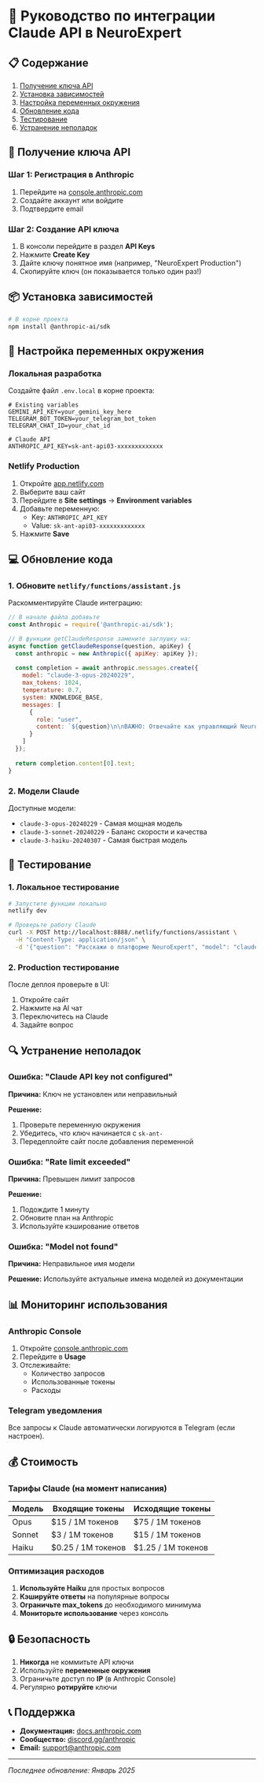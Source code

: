 # 🧠 Руководство по интеграции Claude API в NeuroExpert

## 📋 Содержание

1. [Получение ключа API](#получение-ключа-api)
2. [Установка зависимостей](#установка-зависимостей)
3. [Настройка переменных окружения](#настройка-переменных-окружения)
4. [Обновление кода](#обновление-кода)
5. [Тестирование](#тестирование)
6. [Устранение неполадок](#устранение-неполадок)

## 🔑 Получение ключа API

### Шаг 1: Регистрация в Anthropic

1. Перейдите на [console.anthropic.com](https://console.anthropic.com)
2. Создайте аккаунт или войдите
3. Подтвердите email

### Шаг 2: Создание API ключа

1. В консоли перейдите в раздел **API Keys**
2. Нажмите **Create Key**
3. Дайте ключу понятное имя (например, "NeuroExpert Production")
4. Скопируйте ключ (он показывается только один раз!)

## 📦 Установка зависимостей

```bash
# В корне проекта
npm install @anthropic-ai/sdk
```

## 🔧 Настройка переменных окружения

### Локальная разработка

Создайте файл `.env.local` в корне проекта:

```env
# Existing variables
GEMINI_API_KEY=your_gemini_key_here
TELEGRAM_BOT_TOKEN=your_telegram_bot_token
TELEGRAM_CHAT_ID=your_chat_id

# Claude API
ANTHROPIC_API_KEY=sk-ant-api03-xxxxxxxxxxxxx
```

### Netlify Production

1. Откройте [app.netlify.com](https://app.netlify.com)
2. Выберите ваш сайт
3. Перейдите в **Site settings** → **Environment variables**
4. Добавьте переменную:
   - Key: `ANTHROPIC_API_KEY`
   - Value: `sk-ant-api03-xxxxxxxxxxxxx`
5. Нажмите **Save**

## 💻 Обновление кода

### 1. Обновите `netlify/functions/assistant.js`

Раскомментируйте Claude интеграцию:

```javascript
// В начале файла добавьте
const Anthropic = require('@anthropic-ai/sdk');

// В функции getClaudeResponse замените заглушку на:
async function getClaudeResponse(question, apiKey) {
  const anthropic = new Anthropic({ apiKey: apiKey });
  
  const completion = await anthropic.messages.create({
    model: "claude-3-opus-20240229",
    max_tokens: 1024,
    temperature: 0.7,
    system: KNOWLEDGE_BASE,
    messages: [
      { 
        role: "user", 
        content: `${question}\n\nВАЖНО: Отвечайте как управляющий NeuroExpert, используя информацию из базы знаний.`
      }
    ]
  });
  
  return completion.content[0].text;
}
```

### 2. Модели Claude

Доступные модели:
- `claude-3-opus-20240229` - Самая мощная модель
- `claude-3-sonnet-20240229` - Баланс скорости и качества
- `claude-3-haiku-20240307` - Самая быстрая модель

## 🧪 Тестирование

### 1. Локальное тестирование

```bash
# Запустите функции локально
netlify dev

# Проверьте работу Claude
curl -X POST http://localhost:8888/.netlify/functions/assistant \
  -H "Content-Type: application/json" \
  -d '{"question": "Расскажи о платформе NeuroExpert", "model": "claude"}'
```

### 2. Production тестирование

После деплоя проверьте в UI:
1. Откройте сайт
2. Нажмите на AI чат
3. Переключитесь на Claude
4. Задайте вопрос

## 🔍 Устранение неполадок

### Ошибка: "Claude API key not configured"

**Причина:** Ключ не установлен или неправильный

**Решение:**
1. Проверьте переменную окружения
2. Убедитесь, что ключ начинается с `sk-ant-`
3. Передеплойте сайт после добавления переменной

### Ошибка: "Rate limit exceeded"

**Причина:** Превышен лимит запросов

**Решение:**
1. Подождите 1 минуту
2. Обновите план на Anthropic
3. Используйте кэширование ответов

### Ошибка: "Model not found"

**Причина:** Неправильное имя модели

**Решение:**
Используйте актуальные имена моделей из документации

## 📊 Мониторинг использования

### Anthropic Console

1. Откройте [console.anthropic.com](https://console.anthropic.com)
2. Перейдите в **Usage**
3. Отслеживайте:
   - Количество запросов
   - Использованные токены
   - Расходы

### Telegram уведомления

Все запросы к Claude автоматически логируются в Telegram (если настроен).

## 💰 Стоимость

### Тарифы Claude (на момент написания)

| Модель | Входящие токены | Исходящие токены |
|--------|-----------------|------------------|
| Opus   | $15 / 1M токенов | $75 / 1M токенов |
| Sonnet | $3 / 1M токенов  | $15 / 1M токенов |
| Haiku  | $0.25 / 1M токенов | $1.25 / 1M токенов |

### Оптимизация расходов

1. **Используйте Haiku** для простых вопросов
2. **Кэшируйте ответы** на популярные вопросы
3. **Ограничьте max_tokens** до необходимого минимума
4. **Мониторьте использование** через консоль

## 🔒 Безопасность

1. **Никогда** не коммитьте API ключи
2. Используйте **переменные окружения**
3. Ограничьте доступ по **IP** (в Anthropic Console)
4. Регулярно **ротируйте** ключи

## 📞 Поддержка

- **Документация:** [docs.anthropic.com](https://docs.anthropic.com)
- **Сообщество:** [discord.gg/anthropic](https://discord.gg/anthropic)
- **Email:** support@anthropic.com

---

*Последнее обновление: Январь 2025*